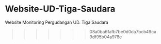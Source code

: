 # Website-UD-Tiga-Saudara
Website Monitoring Pergudangan UD. Tiga Saudara

>>>>>>> 08a0ba6fafb7be0d0da7bcb49ca9df95b04a978e
